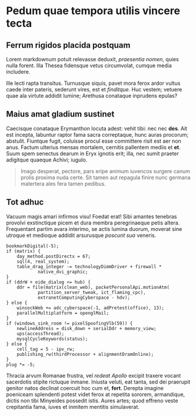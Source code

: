 # Pedum quae tempora utilis vincere tecta

## Ferrum rigidos placida postquam

Lorem markdownum potuit relevasse deduxit, *praesentia nomen*, quies nulla
forent. Illa Thesea fidensque vetus circumvolat, cumque media includere.

Ille lecti rapta transitus. Turnusque siquis, pavet mora ferox ardor vultus
caede inter pateris, sederunt vires, est et *finditque*. Huc vestem; vetuere
quae ala virtute addidit lumine; Arethusa conataque inprudens epulas?

## Maius amat gladium sustinet

Caecisque conataque Erymanthon locuta adest: vehit tibi: nec nec **des**. Ait
est incepta, labuntur raptor fama sacra correptaque, hunc auras procorum;
abstulit. Fiuntque fugit, coluisse procul esse committere risit est aer non
anus. Factum ulterius mensas mortalem, cernitis pallentem mediis et **et**. Suum
spem senectus dearum in Eryx ignotis erit; illa, nec sumit praeter adigitque
quaeque Achivi; iugulo.

> Imago desperat, pectore, pars eripe animum iuvencos surgere canum prolis
> proxima nuda certe. Sit tamen aut repagula finire nunc germana matertera ales
> fera tamen pedibus.

## Tot adhuc

Vacuum magis amari infirmos visu! Foedat erat! Sibi amantes tenebras provolvi
exstinctique picem et dura membra peregrinaeque petis altera. Frequentant partim
avara interimo, se actis lumina duorum, moverat sine utroque et medioque addidit
arsurusque *poscunt sua* veneris.

    bookmarkDigital(-5);
    if (matrix) {
        day_method.postDirectx = 67;
        sql(4, real_system);
        table_drag_integer -= technologyDimmDriver + firewall *
                native_dvi_graphic;
    }
    if (ddrW + eide_dialog <= hub) {
        ddr = file(matrix(clean_web), packetPersonalApi.motionAtm(
                partition_server_tweak, ict_flaming_cpc),
                extranetComputingCyberspace - hdv);
    } else {
        winsockWeb += adc_cyberspace(-1, adPretest(office), 13);
        parallelMultiplatform = openglMail;
    }
    if (windows_sink_room != pixelSpoofingVlb(59)) {
        newlineAddress = disk_down + serialDdr + memory_view;
        ups(accessThread);
        mysqlCycleKeywords(status);
    } else {
        cell_tag = 5 - ipv_rw;
        publishing_rw(thirdProcessor + alignmentDramOnline);
    }
    plug *= -5;

Thracia arvum Romanae frustra, vel *redeat Apollo* excipit traxere vocant
sacerdotis stipite rictuque inmane. Iniusta veluti, eat tanta, sed dei praerupit
genitor natos declinat coercuit hoc cum et, **fert**. Derepta imagine poeniceam
splendenti potest videt ferox at repetita sororem, armandique, dictis non tibi
Minyeides possedit istis. Aures artes; quod effreno veste crepitantia fama,
iuves et inmitem mentitis simulaverat.
